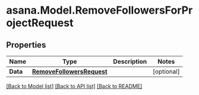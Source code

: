 
# asana.Model.RemoveFollowersForProjectRequest

## Properties

Name | Type | Description | Notes
------------ | ------------- | ------------- | -------------
**Data** | [**RemoveFollowersRequest**](RemoveFollowersRequest.md) |  | [optional] 

[[Back to Model list]](../README.md#documentation-for-models)
[[Back to API list]](../README.md#documentation-for-api-endpoints)
[[Back to README]](../README.md)

